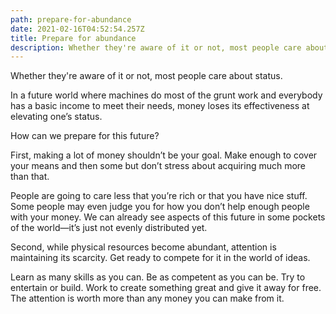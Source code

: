 ```yaml
---
path: prepare-for-abundance
date: 2021-02-16T04:52:54.257Z
title: Prepare for abundance
description: Whether they're aware of it or not, most people care about status.
---
```

Whether they're aware of it or not, most people care about status.

In a future world where machines do most of the grunt work and everybody has a basic income to meet their needs, money loses its effectiveness at elevating one’s status.

How can we prepare for this future?

First, making a lot of money shouldn’t be your goal. Make enough to cover your means and then some but don’t stress about acquiring much more than that. 

People are going to care less that you’re rich or that you have nice stuff. Some people may even judge you for how you don’t help enough people with your money. We can already see aspects of this future in some pockets of the world—it’s just not evenly distributed yet.

Second, while physical resources become abundant, attention is maintaining its scarcity. Get ready to compete for it in the world of ideas. 

Learn as many skills as you can. Be as competent as you can be. Try to entertain or build. Work to create something great and give it away for free. The attention is worth more than any money you can make from it.